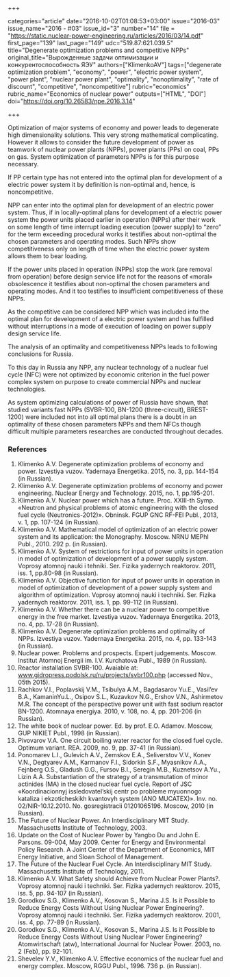 +++

categories="article"
date="2016-10-02T01:08:53+03:00"
issue="2016-03"
issue_name="2016 - #03"
issue_id="3"
number="14"
file = "https://static.nuclear-power-engineering.ru/articles/2016/03/14.pdf"
first_page="139"
last_page="149"
udc="519.87:621.039.5"
title="Degenerate optimization problems and competitive NPPs"
original_title="Вырожденные задачи оптимизации и конкурентоспособность ЯЭУ"
authors=["KlimenkoAV"]
tags=["degenerate optimization problem", "economy", "power", "electric power system", "power plant", "nuclear power plant", "optimality", "nonoptimality", "rate of discount", "competitive",
"noncompetitive"]
rubric="economics"
rubric_name="Economics of nuclear power"
outputs=["HTML", "DOI"]
doi="https://doi.org/10.26583/npe.2016.3.14"

+++

Optimization of major systems of economy and power leads to degenerate high dimensionality solutions. This very strong mathematical complicating. However it allows to consider the future development of power as teamwork of nuclear power plants (NPPs), power plants (PPs) on coal, PPs on gas. System optimization of parameters NPPs is for this purpose necessary.

If PP certain type has not entered into the optimal plan for development of a electric power system it by definition is non-optimal and, hence, is noncompetitive.

NPP can enter into the optimal plan for development of an electric power system. Thus, if in locally-optimal plans for development of a electric power system the power units placed earlier in operation (NPPs) after their work on some length of time interrupt loading execution (power supply) to “zero” for the term exceeding procedural works it testifies about non-optimal the chosen parameters and operating modes. Such NPPs show competitiveness only on length of time when the electric power system allows them to bear loading.

If the power units placed in operation (NPPs) stop the work (are removal from operation) before design service life not for the reasons of «moral» obsolescence it testifies about non-optimal the chosen parameters and operating modes. And it too testifies to insufficient competitiveness of these NPPs.

As the competitive can be considered NPP which was included into the optimal plan for development of a electric power system and has fulfilled without interruptions in a mode of execution of loading on power supply design service life.

The analysis of an optimality and competitiveness NPPs leads to following conclusions for Russia.

To this day in Russia any NPP, any nuclear technology of a nuclear fuel cycle (NFC) were not optimized by economic criterion in the fuel power complex system on purpose to create commercial NPPs and nuclear technologies.

As system optimizing calculations of power of Russia have shown, that studied variants fast NPPs (SVBR-100, BN-1200 (three-circuit), BREST-1200) were included not into all optimal plans there is a doubt in an optimality of these chosen parameters NPPs and them NFCs though difficult multiple parameters researches are conducted throughout decades.

### References

1. Klimenko A.V. Degenerate optimization problems of economy and power. Izvestiya vuzov. Yadernaya Energetika. 2015, no. 3, pp. 144-154 (in Russian).
2. Klimenko A.V. Degenerate optimization problems of economy and power engineering. Nuclear Energy and Technology. 2015, no. 1, pp.195-201.
3. Klimenko A.V. Nuclear power which has a future. Proc. XXIII-th Symp. «Neutron and physical problems of atomic engineering with the closed fuel cycle (Neutronics-2012)». Obninsk. FGUP GNC RF-FEI Publ., 2013, v. 1, pp. 107-124 (in Russian).
4. Klimenko A.V. Mathematical model of optimization of an electric power system and its application: the Monography. Moscow. NRNU MEPhI Publ., 2010. 292 p. (in Russian).
5. Klimenko A.V. System of restrictions for input of power units in operation in model of optimization of development of a power supply system. Voprosy atomnoj nauki i tehniki. Ser. Fizika yadernych reaktorov. 2011, iss. 1, pp.80-98 (in Russian).
6. Klimenko A.V. Objective function for input of power units in operation in model of optimization of development of a power supply system and algorithm of optimization. Voprosy atomnoj nauki i techniki. Ser. Fizika yadernych reaktorov. 2011, iss. 1, pp. 99-112 (in Russian).
7. Klimenko A.V. Whether there can be a nuclear power to competitive energy in the free market. Izvestiya vuzov. Yadernaya Energetika. 2013, no. 4, pp. 17-28 (in Russian).
8. Klimenko A.V. Degenerate optimization problems and optimality of NPPs. Izvestiya vuzov. Yadernaya Energetika. 2015, no. 4, pp. 133-143 (in Russian).
9. Nuclear power. Problems and prospects. Expert judgements. Moscow. Institut Atomnoj Energii im. I.V. Kurchatova Publ., 1989 (in Russian).
10. Reactor installation SVBR-100. Avaiable at: www.gidropress.podolsk.ru/ru/projects/svbr100.php (accessed Nov., 05th 2015).
11. Rachkov V.I., Poplavskij V.M., Tsibulya A.M., Bagdasarov Yu.E., Vasil’ev B.A., KamaninYu.L., Osipov S.L., Kuzavkov N.G., Ershov V.N., Ashirmetov M.R. The concept of the perspective power unit with fast sodium reactor BN-1200. Atomnaya energiya. 2010, v. 108, no. 4, pp. 201-206 (in Russian).
12. The white book of nuclear power. Ed. by prof. E.O. Adamov. Moscow, GUP NIKIET Publ., 1998 (in Russian).
13. Pivovarov V.A. One circuit boiling water reactor for the closed fuel cycle. Optimum variant. REA. 2009, no. 9, pp. 37-41 (in Russian).
14. Ponomarev L.I., Gulevich A.V., Zemskov E.A., Seliverstov V.V., Konev V.N., Degtyarev A.M., Karmanov F.I., Sidorkin S.F., Myasnikov A.A., Fejnberg O.S., Gladush G.G., Fursov B.I., Seregin M.B., Kuznetsov A.Yu., Lizin A.A. Substantiation of the strategy of a transmutation of minor actinides (MA) in the closed nuclear fuel cycle. Report of JSC «Koordinacionnyj issledovatel’skij centr po probleme myuonnogo kataliza i ekzoticheskikh kvantovyh system (ANO MUCATEX)». Inv. no. 02/NIR-10.12.2010. No. gosregistracii 01201065196. Moscow, 2010 (in Russian).
15. The Future of Nuclear Power. An Interdisciplinary MIT Study. Massachusetts Institute of Technology, 2003.
16. Update on the Cost of Nuclear Power by Yangbo Du and John E. Parsons. 09-004, May 2009. Center for Energy and Environmental Policy Research. A Joint Center of the Department of Economics, MIT Energy Initiative, and Sloan School of Management.
17. The Future of the Nuclear Fuel Cycle. An Interdisciplinary MIT Study. Massachusetts Institute of Technology, 2011.
18. Klimenko A.V. What Safety should Achieve from Nuclear Power Plants?. Voprosy atomnoj nauki i techniki. Ser. Fizika yadernych reaktorov. 2015, iss. 5, pp. 94-107 (in Russian).
19. Gorodkov S.G., Klimenko A.V., Kosovan S., Marina J.S. Is it Possible to Reduce Energy Costs Without Using Nuclear Power Engineering?. Voprosy atomnoj nauki i techniki. Ser. Fizika yadernych reaktorov. 2001, iss. 4, pp. 77-89 (in Russian).
20. Gorodkov S.G., Klimenko A.V., Kosovan S., Marina J.S. Is it Possible to Reduce Energy Costs Without Using Nuclear Power Engineering? Atomwirtschaft (atw), International Journal for Nuclear Power. 2003, no. 2 (Feb), pp. 92-101.
21. Shevelev Y.V., Klimenko A.V. Effective economics of the nuclear fuel and energy complex. Moscow, RGGU Publ., 1996. 736 p. (in Russian).